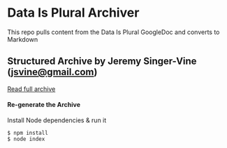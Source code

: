 # Data Is Plural Archiver

This repo pulls content from the Data Is Plural GoogleDoc and converts to Markdown

## Structured Archive by Jeremy Singer-Vine (jsvine@gmail.com)

[Read full archive](archive.md)

#### Re-generate the Archive

Install Node dependencies & run it
```
$ npm install
$ node index
```

